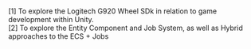 <br>[1] To explore the Logitech G920 Wheel SDk in relation to game development within Unity.
<br>[2] To explore the Entity Component and Job System, as well as Hybrid approaches to the ECS + Jobs
